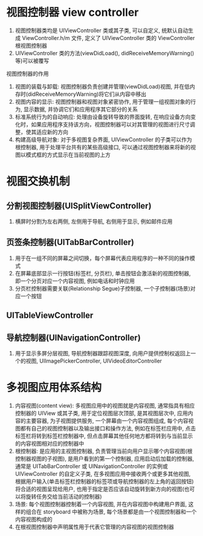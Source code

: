 # 视图控制器 view controller

1. 视图控制器类均是 UIViewController 类或其子类, 可以自定义, 统默认自动生成 ViewController.h/m 文件, 定义了 UIViewController 类的 ViewController 根视图控制器
2. UIViewController 类的方法(viewDidLoad(), didReceiveMemoryWarning() 等)可以被覆写

视图控制器的作用

1. 视图的装载与卸载: 视图控制器负责创建并管理(viewDidLoad)视图, 并在低内存时(didReceiveMemoryWarning)将它们从内容中移出
2. 视图内容的显示: 视图控制器和视图对象紧密协作, 用于管理一组视图对象的行为, 显示数据, 并协调它们和应用程序其它部分的关系
3. 标准系统行为的自动响应: 处理由设备旋转导致的界面旋转, 在响应设备方向变化时，如果应用程序支持该方向，视图控制器可以对其管理的视图进行尺寸调整，使其适应新的方向
4. 构建高级导航对象: 对于多视图复杂界面, UIViewController 的子类可以作为根控制器, 用于处理平台共有的某些高级接口, 可以通过视图控制器来将新的视图以模式框的方式显示在当前视图的上方

# 视图交换机制

## 分割视图控制器(UISplitViewController)

1. 横屏时分割为左右两侧, 左侧用于导航, 右侧用于显示, 例如邮件应用

## 页签条控制器(UITabBarController)

1. 用于在一组不同的屏幕之间切换，每个屏幕代表应用程序的一种不同的操作模式
2. 在屏幕底部显示一行按钮(标签栏, 分页栏), 单击按钮会激活新的视图控制器, 即一个分页对应一个内容视图, 例如电话和时钟应用
3. 分页栏控制器需要关联(Relationship Segue)子控制器, 一个子控制器(场景)对应一个按钮

## UITableViewController

## 导航控制器(UINavigationController)

1. 用于显示多屏分层视图, 导航控制器跟踪视图深度, 向用户提供控制权返回上一个的视图, UIImagePickerController, UIVideoEditorController

# 多视图应用体系结构

1. 内容视图(content view): 多视图应用中的视图就是内容视图, 通常指具有相应控制器的 UIView 或其子类, 用于定位视图层次顶部, 是其视图层次中, 应用内容的主要容器, 为子视图提供服务, 一个屏幕由一个内容视图组成, 每个内容视图都有自己的视图控制器以及输出接口和操作方法, 例如在标签栏应用中, 点击标签栏将转到标签栏控制器中, 但点击屏幕其他任何地方都将转到与当前显示的内容视图相对应的控制器中
2. 根控制器: 是应用的主视图控制器, 负责管理当前向用户显示哪个内容视图(根控制器视图的子视图), 是用户看到的第一个控制器, 应用启动后加载的控制器, 通常是 UITabBarController 或 UINavigationController 的实例或 UIViewController 的自定义子类, 在多视图应用中接收两个或更多其他视图, 根据用户输入(单击标签栏控制器的标签项或导航控制器的左上角的返回按钮)将合适的视图呈现给用户, 也用于指定是否应该自动旋转到新方向的视图(也可以将旋转任务交给当前活动的控制器)
3. 场景: 每个视图控制器控制着一个内容视图, 并在内容视图中构建用户界面, 这样的组合在 storyboard 中被称为场景, 每个场景都是由一个视图控制器和一个内容视图构成的
4. 在根视图控制器中声明属性用于代表它管理的内容视图的视图控制器
